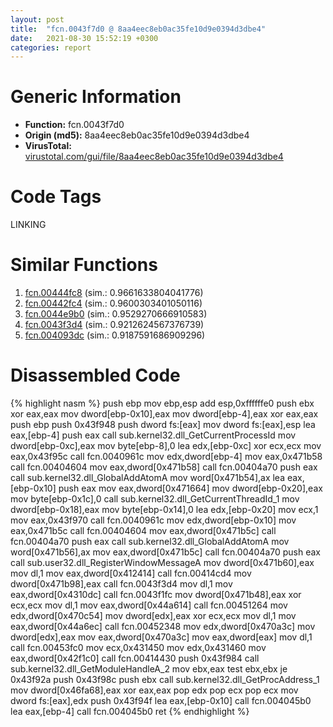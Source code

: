 ```yaml
---
layout: post
title:  "fcn.0043f7d0 @ 8aa4eec8eb0ac35fe10d9e0394d3dbe4"
date:   2021-08-30 15:52:19 +0300
categories: report
---
```


# Generic Information
- **Function:** fcn.0043f7d0
- **Origin (md5):** 8aa4eec8eb0ac35fe10d9e0394d3dbe4
- **VirusTotal:** [virustotal.com/gui/file/8aa4eec8eb0ac35fe10d9e0394d3dbe4][virustotal_ref]

# Code Tags
<span class="tag" id="LINKING">LINKING</span>


# Similar Functions

1. [fcn.00444fc8][similar_1_ref] (sim.: 0.9661633804041776)
2. [fcn.00442fc4][similar_2_ref] (sim.: 0.9600303401050116)
3. [fcn.0044e9b0][similar_3_ref] (sim.: 0.9529270666910583)
4. [fcn.0043f3d4][similar_4_ref] (sim.: 0.9212624567376739)
5. [fcn.004093dc][similar_5_ref] (sim.: 0.9187591686909296)


# Disassembled Code

{% highlight nasm %}
push ebp
mov ebp,esp
add esp,0xffffffe0
push ebx
xor eax,eax
mov dword[ebp-0x10],eax
mov dword[ebp-4],eax
xor eax,eax
push ebp
push 0x43f948
push dword fs:[eax]
mov dword fs:[eax],esp
lea eax,[ebp-4]
push eax
call sub.kernel32.dll_GetCurrentProcessId
mov dword[ebp-0xc],eax
mov byte[ebp-8],0
lea edx,[ebp-0xc]
xor ecx,ecx
mov eax,0x43f95c
call fcn.0040961c
mov edx,dword[ebp-4]
mov eax,0x471b58
call fcn.00404604
mov eax,dword[0x471b58]
call fcn.00404a70
push eax
call sub.kernel32.dll_GlobalAddAtomA
mov word[0x471b54],ax
lea eax,[ebp-0x10]
push eax
mov eax,dword[0x471664]
mov dword[ebp-0x20],eax
mov byte[ebp-0x1c],0
call sub.kernel32.dll_GetCurrentThreadId_1
mov dword[ebp-0x18],eax
mov byte[ebp-0x14],0
lea edx,[ebp-0x20]
mov ecx,1
mov eax,0x43f970
call fcn.0040961c
mov edx,dword[ebp-0x10]
mov eax,0x471b5c
call fcn.00404604
mov eax,dword[0x471b5c]
call fcn.00404a70
push eax
call sub.kernel32.dll_GlobalAddAtomA
mov word[0x471b56],ax
mov eax,dword[0x471b5c]
call fcn.00404a70
push eax
call sub.user32.dll_RegisterWindowMessageA
mov dword[0x471b60],eax
mov dl,1
mov eax,dword[0x412414]
call fcn.00414cd4
mov dword[0x471b98],eax
call fcn.0043f3d4
mov dl,1
mov eax,dword[0x4310dc]
call fcn.0043f1fc
mov dword[0x471b48],eax
xor ecx,ecx
mov dl,1
mov eax,dword[0x44a614]
call fcn.00451264
mov edx,dword[0x470c54]
mov dword[edx],eax
xor ecx,ecx
mov dl,1
mov eax,dword[0x44a6ec]
call fcn.00452348
mov edx,dword[0x470a3c]
mov dword[edx],eax
mov eax,dword[0x470a3c]
mov eax,dword[eax]
mov dl,1
call fcn.00453fc0
mov ecx,0x431450
mov edx,0x431460
mov eax,dword[0x42f1c0]
call fcn.00414430
push 0x43f984
call sub.kernel32.dll_GetModuleHandleA_2
mov ebx,eax
test ebx,ebx
je 0x43f92a
push 0x43f98c
push ebx
call sub.kernel32.dll_GetProcAddress_1
mov dword[0x46fa68],eax
xor eax,eax
pop edx
pop ecx
pop ecx
mov dword fs:[eax],edx
push 0x43f94f
lea eax,[ebp-0x10]
call fcn.004045b0
lea eax,[ebp-4]
call fcn.004045b0
ret 
{% endhighlight %}


[similar_1_ref]: /report/fcn.00444fc8@27f3ad32e2eddc62e5434f19748fa0be
[similar_2_ref]: /report/fcn.00442fc4@2ba145d6678d721baeb8d825fab7c600
[similar_3_ref]: /report/fcn.0044e9b0@6635b2bf1f4673ef3a7d242a02608d58
[similar_4_ref]: /report/fcn.0043f3d4@8aa4eec8eb0ac35fe10d9e0394d3dbe4
[similar_5_ref]: /report/fcn.004093dc@f79e0131d9be8aa2ee0d6ec62854ce89
[virustotal_ref]: https://www.virustotal.com/gui/file/8aa4eec8eb0ac35fe10d9e0394d3dbe4